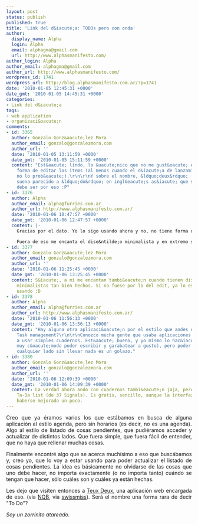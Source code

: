 ```yaml
---
layout: post
status: publish
published: true
title: 'Link del d&iacute;a: TODOs pero con onda'
author:
  display_name: Alpha
  login: Alpha
  email: alphagma@gmail.com
  url: http://www.alphasmanifesto.com/
author_login: Alpha
author_email: alphagma@gmail.com
author_url: http://www.alphasmanifesto.com/
wordpress_id: 1741
wordpress_url: http://blog.alphasmanifesto.com.ar/?p=1741
date: '2010-01-05 12:45:31 +0000'
date_gmt: '2010-01-05 14:45:31 +0000'
categories:
- Link del d&iacute;a
tags:
- web application
- organizaci&oacute;n
comments:
- id: 3365
  author: Gonzalo Gonz&aacute;lez Mora
  author_email: gonzalo@gonzalezmora.com
  author_url: ''
  date: '2010-01-05 13:11:59 +0000'
  date_gmt: '2010-01-05 15:11:59 +0000'
  content: "Est&aacute; lindo, lo &uacute;nico que no me gust&oacute; es que no ten&iacute;a
    forma de editar los items (al menos cuando el d&iacute;a de lanzamiento, despu&eacute;s
    no lo prob&eacute;).\r\n\r\nY sobre el nombre, &ldquo;deux&rdquo; (dos en franc&eacute;s)
    suena parecido a &ldquo;do&rdquo; en ingl&eacute;s as&iacute; que supongo que
    debe ser por eso :P"
- id: 3376
  author: Alpha
  author_email: alpha@furries.com.ar
  author_url: http://www.alphasmanifesto.com.ar/
  date: '2010-01-06 10:47:57 +0000'
  date_gmt: '2010-01-06 12:47:57 +0000'
  content: |-
    Gracias por el dato. Yo lo sigo usando ahora y no, no tiene forma de editar los items todav&iacute;a, es una l&aacute;stima porque un doble click y una cajita de texto ah&iacute; estar&iacute;a genial.

    Fuera de eso me encanta el dise&ntilde;o minimalista y en extremo simple. Todav&iacute;a me sorprenden las aplicaciones web de una o dos pantallas. Imaginate c&oacute;mo me puse con esto jajaja.
- id: 3377
  author: Gonzalo Gonz&aacute;lez Mora
  author_email: gonzalo@gonzalezmora.com
  author_url: ''
  date: '2010-01-06 11:25:45 +0000'
  date_gmt: '2010-01-06 13:25:45 +0000'
  content: S&iacute;, a mi me encantan tambi&eacute;n cuando tienen dise&ntilde;os
    minimalistas tan bien hechos. Si no fuese por lo del edit, ya lo estar&iacute;a
    usando :D
- id: 3378
  author: Alpha
  author_email: alpha@furries.com.ar
  author_url: http://www.alphasmanifesto.com.ar/
  date: '2010-01-06 11:56:13 +0000'
  date_gmt: '2010-01-06 13:56:13 +0000'
  content: "Hay alguna otra aplicaci&oacute;n por el estilo que andes usando para
    Task management?\r\n\r\nConozco mucha gente que usaba aplicaciones y luego pas&oacute;
    a usar simples cuadernos. Est&aacute; bueno, y yo mismo lo hac&iacute;a (me resulta
    muy c&oacute;modo poder escribir y garabatear a gusto), pero poder acceder desde
    cualquier lado sin llevar nada es un golazo."
- id: 3380
  author: Gonzalo Gonz&aacute;lez Mora
  author_email: gonzalo@gonzalezmora.com
  author_url: ''
  date: '2010-01-06 12:09:39 +0000'
  date_gmt: '2010-01-06 14:09:39 +0000'
  content: La verdad ahora ando con cuadernos tambi&eacute;n jaja, pero antes usaba
    Ta-Da list (de 37 Signals). Es gratis, sencillo, aunque la interfaz podr&iacute;a
    haberse mejorado un poco.
---
```

<p style="text-align: justify;">Creo que ya &eacute;ramos varios los que est&aacute;bamos en busca de alguna aplicaci&oacute;n al estilo agenda, pero sin horarios (es decir, no es una agenda). Algo al estilo de listado de cosas pendientes, que pudi&eacute;ramos acceder y actualizar de distintos lados. Que fuera simple, que fuera f&aacute;cil de entender, que no haya que rellenar muchas cosas.</p>
<p style="text-align: justify;">Finalmente encontr&eacute; algo que se acerca much&iacute;simo a eso que busc&aacute;bamos y, creo yo, que lo voy a estar usando para poder actualizar el listado de cosas pendientes. La idea es b&aacute;sicamente no olvidarse de las cosas que uno debe hacer, no importa exactamente (o no importa tanto) cu&aacute;ndo se tengan que hacer, s&oacute;lo cu&aacute;les son y cu&aacute;les ya est&aacute;n hechas.</p>
<p style="text-align: justify;">Les dejo que visiten entonces a <a href="http://teuxdeux.com/">Teux Deux</a>, una aplicaci&oacute;n web encargada de eso. (via <a href="http://noquedanblogs.com/tecnologia/teuxdeux/">NQB</a>, via <a href="http://www.swiss-miss.com/2009/12/teuxdeux.html">swissmiss</a>). Ser&aacute; el nombre una forma rara de decir "To Do"?</p>
<p style="text-align: justify;"><em>Soy un zorrinito atareado.</em></p>
